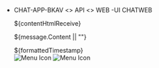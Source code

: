 - CHAT-APP-BKAV <> API <> WEB
  -UI CHATWEB

   <div class="content-receiver">
              <div class="sender-img-cont-rc">
            ${contentHtmlReceive}
              <p class="content-msg-receiver">${message.Content || ""}</p>
              </div>
              <span class="timestamp-receiver">${formattedTimestamp}</span>
              <div class="icon-container-receiver">
              <img class="menu-cham" src="../images/menu-cham.png" alt="Menu Icon">
              <img class="menu-icon" src="../images/icon-icon.png" alt="Menu Icon">
            </div>
            </div>